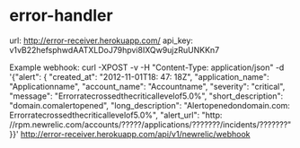 error-handler
=============

url: http://error-receiver.herokuapp.com/
api_key: v1vB22hefsphwdAATXLDoJ79hpvi8IXQw9ujzRuUNKKn7

Example webhook:
curl -XPOST -v -H "Content-Type: application/json" -d '{"alert": { "created_at": "2012-11-01T18: 47: 18Z", "application_name": "Applicationname", "account_name": "Accountname", "severity": "critical", "message": "Errorratecrossedthecriticallevelof5.0%", "short_description": "domain.comalertopened", "long_description": "Alertopenedondomain.com: Errorratecrossedthecriticallevelof5.0%", "alert_url": "http: //rpm.newrelic.com/accounts/?????/applications/???????/incidents/???????" }}' http://error-receiver.herokuapp.com/api/v1/newrelic/webhook
